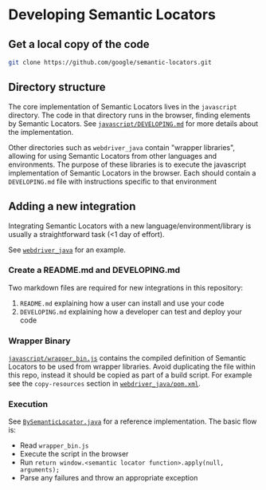 # Developing Semantic Locators

## Get a local copy of the code

```bash
git clone https://github.com/google/semantic-locators.git
```

## Directory structure

The core implementation of Semantic Locators lives in the `javascript`
directory. The code in that directory runs in the browser, finding elements by
Semantic Locators. See [`javascript/DEVELOPING.md`](../javascript/DEVELOPING.md)
for more details about the implementation.

Other directories such as `webdriver_java` contain "wrapper libraries", allowing
for using Semantic Locators from other languages and environments. The purpose
of these libraries is to execute the javascript implementation of Semantic
Locators in the browser. Each should contain a `DEVELOPING.md` file with instructions specific to that environment

## Adding a new integration

Integrating Semantic Locators with a new language/environment/library is usually a straightforward task (<1 day of effort).

See [`webdriver_java`](../webdriver_java) for an example.

### Create a README.md and DEVELOPING.md

Two markdown files are required for new integrations in this repository:

1. `README.md` explaining how a user can install and use your code
2. `DEVELOPING.md` explaining how a developer can test and deploy your code

### Wrapper Binary

[`javascript/wrapper_bin.js`](../javascript/wrapper/wrapper_bin.js) contains the
compiled definition of Semantic Locators to be used from wrapper libraries.
Avoid duplicating the file within this repo, instead it should be copied as part
of a build script. For example see the `copy-resources` section in
[`webdriver_java/pom.xml`](../webdriver_java/pom.xml).

### Execution

See [`BySemanticLocator.java`](../webdriver_java/src/main/java/com/google/semanticlocators/BySemanticLocator.java) for a reference implementation. The basic flow is:

* Read `wrapper_bin.js`
* Execute the script in the browser
* Run `return window.<semantic locator function>.apply(null, arguments);`
* Parse any failures and throw an appropriate exception
